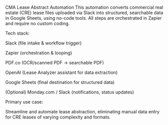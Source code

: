 CMA Lease Abstract Automation
This automation converts commercial real estate (CRE) lease files uploaded via Slack into structured, searchable data in Google Sheets, using no-code tools. All steps are orchestrated in Zapier and require no custom coding.

Tech stack:

Slack (file intake & workflow trigger)

Zapier (orchestration & looping)

PDF.co (OCR/scanned PDF → searchable PDF)

OpenAI (Lease Analyzer assistant for data extraction)

Google Sheets (final destination for structured data)

(Optional) Monday.com / Slack (notifications, status updates)

Primary use case:

Streamline and automate lease abstraction, eliminating manual data entry for CRE leases of varying complexity and formats.
